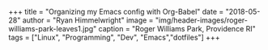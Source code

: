 +++
title   = "Organizing my Emacs config with Org-Babel"
date    = "2018-05-28"
author  = "Ryan Himmelwright"
image   = "img/header-images/roger-williams-park-leaves1.jpg"
caption = "Roger Williams Park, Providence RI"
tags    = ["Linux", "Programming", "Dev", "Emacs","dotfiles"]
+++

